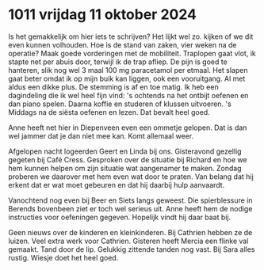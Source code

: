 # 1011 vrijdag 11 oktober 2024
Is het gemakkelijk om hier iets te schrijven? Het lijkt wel zo. kijken of we dit even kunnen volhouden. Hoe is de stand van zaken, vier weken na de operatie? Maak goede vorderingen met de mobiliteit. Traplopen gaat vlot, ik stapte net per abuis door, terwijl ik de trap afliep. De pijn is goed te hanteren, slik nog wel 3 maal 100 mg paracetamol per etmaal. Het slapen gaat beter omdat ik op mijn buik kan liggen, ook een vooruitgang. Al met aldus een dikke plus. De stemming is af en toe matig. Ik heb een dagindeling die ik wel heel fijn vind: 's ochtends na het ontbijt oefenen en dan piano spelen. Daarna koffie en studeren of klussen uitvoeren. 's Middags na de siësta oefenen en lezen. Dat bevalt heel goed.

Anne heeft net hier in Diepenveen even een ommetje gelopen. Dat is dan wel jammer dat je dan niet mee kan. Komt allemaal weer.

Afgelopen nacht logeerden Geert en Linda bij ons. Gisteravond gezellig gegeten bij Café Cress. Gesproken over de situatie bij Richard en hoe we hem kunnen helpen om zijn situatie wat aangenamer te maken. Zondag proberen we daarover met hem even wat door te praten. Van belang dat hij erkent dat er wat moet gebeuren en dat hij daarbij hulp aanvaardt.

Vanochtend nog even bij Beer en Siets langs geweest. Die spierblessure in Berends bovenbeen ziet er toch wel serieus uit. Anne heeft hem de nodige instructies voor oefeningen gegeven. Hopelijk vindt hij daar baat bij.

Geen nieuws over de kinderen en kleinkinderen. Bij Cathrien hebben ze de luizen. Veel extra werk voor Cathrien. Gisteren heeft Mercia een flinke val gemaakt. Tand door de lip. Gelukkig zittende tanden nog vast. Bij Sara alles rustig. Wiesje doet het heel goed.